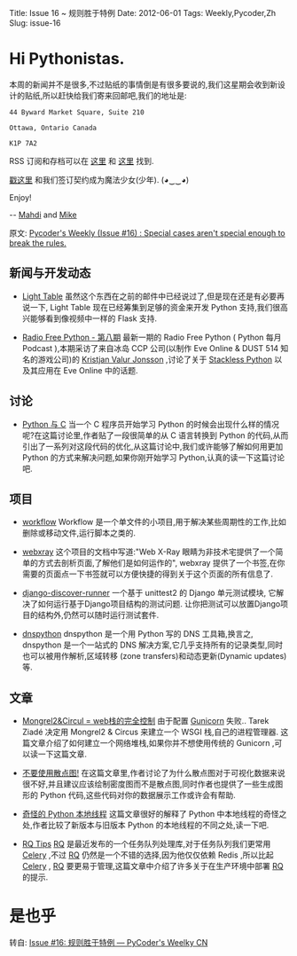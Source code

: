 Title: Issue 16 ~ 规则胜于特例 
Date: 2012-06-01 
Tags: Weekly,Pycoder,Zh 
Slug: issue-16 
# Hi Pythonistas. 

本周的新闻并不是很多,不过贴纸的事情倒是有很多要说的,我们这星期会收到新设计的贴纸,所以赶快给我们寄来回邮吧,我们的地址是:

    44 Byward Market Square, Suite 210

    Ottawa, Ontario Canada

    K1P 7A2

RSS 订阅和存档可以在 [这里](http://feeds.feedburner.com/pycodersweekly) 和 [这里](http://pycoders.com/archive.html) 找到. 

[戳这里](https://twitter.com/#!/pycoders) 和我们签订契约成为魔法少女(少年).  (◕‿‿◕)



Enjoy!


--
[Mahdi](https://twitter.com/#!/myusuf3) and [Mike](https://twitter.com/#!/mgrouchy)

原文: [Pycoder's Weekly (Issue #16) : Special cases aren't special enough to break the rules.](http://us4.campaign-archive2.com/?u=9735795484d2e4c204da82a29&id=07c5d1307c)


## 新闻与开发动态

- [Light Table](http://www.kickstarter.com/projects/ibdknox/light-table?ref=users)
虽然这个东西在之前的邮件中已经说过了,但是现在还是有必要再说一下, Light Table 现在已经筹集到足够的资金来开发 Python 支持,我们很高兴能够看到像视频中一样的 Flask 支持. 

- [Radio Free Python - 第八期](http://radiofreepython.com/episodes/8/)
最新一期的 Radio Free Python ( Python 每月 Podcast ),本期采访了来自冰岛 CCP 公司(以制作 Eve Online & DUST 514 知名的游戏公司)的 
[Kristjan Valur Jonsson](http://blog.ccpgames.com/kristjan/)
,讨论了关于 
[Stackless Python](http://www.stackless.com/)
 以及其应用在 Eve Online 中的话题. 


## 讨论

- [Python 与 C](http://www.reddit.com/r/Python/comments/u9by4/coming_to_python_from_c_writing_this_finally_made/)
当一个 C 程序员开始学习 Python 的时候会出现什么样的情况呢?在这篇讨论里,作者贴了一段很简单的从 C 语言转换到 Python 的代码,从而引出了一系列对这段代码的优化,从这篇讨论中,我们或许能够了解如何用更加 Python 的方式来解决问题,如果你刚开始学习 Python,认真的读一下这篇讨论吧. 



## 项目

- [workflow](https://github.com/mdipierro/workflow)
Workflow 是一个单文件的小项目,用于解决某些周期性的工作,比如删除或移动文件,运行脚本之类的. 

- [webxray](https://github.com/hackasaurus/webxray)
这个项目的文档中写道:"Web X-Ray 眼睛为非技术宅提供了一个简单的方式去剖析页面,了解他们是如何运作的", webxray 提供了一个书签,在你需要的页面点一下书签就可以方便快捷的得到关于这个页面的所有信息了. 

- [django-discover-runner](https://github.com/jezdez/django-discover-runner)
一个基于 unittest2 的 Django 单元测试模块,
它解决了如何运行基于Django项目结构的测试问题. 
让你把测试可以放置Django项目的结构外,仍然可以随时运行测试套件. 

- [dnspython](https://github.com/rthalley/dnspython)
dnspython 是一个用 Python 写的 DNS 工具箱,换言之, dnspython 是一个一站式的 DNS 解决方案,它几乎支持所有的记录类型,同时也可以被用作解析,区域转移 (zone transfers)和动态更新(Dynamic updates)等. 


## 文章

- [Mongrel2&Circul = web栈的完全控制](http://pycoders-weekly-chinese.readthedocs.org/en/latest/issue16/mongrel2-amp-circus-full-control-of-your-web-stack.html)
由于配置 [Gunicorn](http://gunicorn.org/) 失败.. Tarek Ziadé 决定用 Mongrel2 & Circus 来建立一个 WSGI 栈,自己的进程管理器. 这篇文章介绍了如何建立一个网络堆栈,如果你并不想使用传统的 Gunicorn ,可以读一下这篇文章. 

- [不要使用散点图!](http://www.chrisstucchio.com/blog/2012/dont_use_scatterplots.html)
在这篇文章里,作者讨论了为什么散点图对于可视化数据来说很不好,并且建议应该绘制密度图而不是散点图,同时作者也提供了一些生成图形的 Python 代码,这些代码对你的数据展示工作或许会有帮助. 

- [奇怪的 Python 本地线程](http://emptysquare.net/blog/pythons-thread-locals-are-weird/)
这篇文章很好的解释了 Python 中本地线程的奇怪之处,作者比较了新版本与旧版本 Python 的本地线程的不同之处,读一下吧. 

- [RQ Tips](http://pycoders-weekly-chinese.readthedocs.org/en/latest/issue16/rq-tips.html)
[RQ](http://nvie.com/posts/introducing-rq/)
是最近发布的一个任务队列处理库,对于任务队列我们更常用 [Celery](http://celeryproject.org/)
 ,不过 [RQ](http://nvie.com/posts/introducing-rq/) 仍然是一个不错的选择,因为他仅仅依赖 Redis ,所以比起 [Celery](http://celeryproject.org/)
  , [RQ](http://nvie.com/posts/introducing-rq/) 要更易于管理,这篇文章中介绍了许多关于在生产环境中部署 [RQ](http://nvie.com/posts/introducing-rq/) 的提示. 


# 是也乎

转自: [Issue #16: 规则胜于特例 — PyCoder's Weelky CN](http://pycoders-weekly-chinese.readthedocs.org/en/latest/issue16/index.html)



